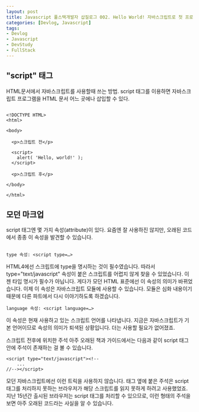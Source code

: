 ```yaml
---
layout: post
title: Javascript 풀스택개발자 삽질로그 002. Hello World! 자바스크립트로 첫 프로그래밍하기
categories: [Devlog, Javascript]
tags: 
- Devlog
- Javascript
- DevStudy
- FullStack
---
```


## "script" 태그

HTML문서에서 자바스크립트를 사용할때 쓰는 방법.
script 태그를 이용하면 자바스크립트 프로그램을 HTML 문서 어느 곳에나 삽입할 수 있다.
  
```

<!DOCTYPE HTML>
<html>

<body>

  <p>스크립트 전</p>

  <script>
    alert( 'Hello, world!' );
  </script>

  <p>스크립트 후</p>

</body>

</html>

```

## 모던 마크업

script 태그엔 몇 가지 속성(attribute)이 있다. 요즘엔 잘 사용하진 않지만, 오래된 코드에서 종종 이 속성을 발견할 수 있습니다.

```

type 속성: <script type=…>

```
HTML4에선 스크립트에 type을 명시하는 것이 필수였습니다. 따라서 type="text/javascript" 속성이 붙은 스크립트를 어렵지 않게 찾을 수 있었습니다. 이젠 타입 명시가 필수가 아닙니다. 게다가 모던 HTML 표준에선 이 속성의 의미가 바뀌었습니다. 이제 이 속성은 자바스크립트 모듈에 사용할 수 있습니다. 모듈은 심화 내용이기 때문에 다른 파트에서 다시 이야기하도록 하겠습니다.

```
language 속성: <script language=…>

```
이 속성은 현재 사용하고 있는 스크립트 언어를 나타냅니다. 지금은 자바스크립트가 기본 언어이므로 속성의 의미가 퇴색된 상황입니다. 더는 사용할 필요가 없어졌죠.

스크립트 전후에 위치한 주석
아주 오래된 책과 가이드에서는 다음과 같이 script 태그 안에 주석이 존재하는 걸 볼 수 있습니다.
```
<script type="text/javascript"><!--
    ...
//--></script>
```
모던 자바스크립트에선 이런 트릭을 사용하지 않습니다. 태그 옆에 붙은 주석은 script 태그를 처리하지 못하는 브라우저가 해당 스크립트를 읽지 못하게 하려고 사용했었죠. 지난 15년간 출시된 브라우저는 script 태그를 처리할 수 있으므로, 이런 형태의 주석을 보면 아주 오래된 코드라는 사실을 알 수 있습니다.

